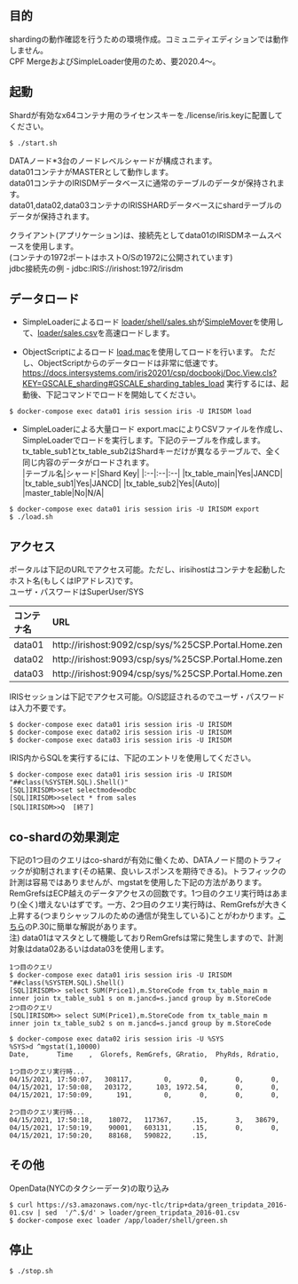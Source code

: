 ## 目的
shardingの動作確認を行うための環境作成。コミュニティエディションでは動作しません。  
CPF MergeおよびSimpleLoader使用のため、要2020.4～。

## 起動

Shardが有効なx64コンテナ用のライセンスキーを./license/iris.keyに配置してください。
```
$ ./start.sh
```
DATAノード*3台のノードレベルシャードが構成されます。  
data01コンテナがMASTERとして動作します。  
data01コンテナのIRISDMデータベースに通常のテーブルのデータが保持されます。  
data01,data02,data03コンテナのIRISSHARDデータベースにshardテーブルのデータが保持されます。  

クライアント(アプリケーション)は、接続先としてdata01のIRISDMネームスペースを使用します。  
(コンテナの1972ポートはホストO/Sの1972に公開されています)  
jdbc接続先の例 - jdbc:IRIS://irishost:1972/irisdm

## データロード
- SimpleLoaderによるロード
[loader/shell/sales.sh](loader/shell/sales.sh)が[SimpleMover](https://docs.intersystems.com/irislatest/csp/docbook/Doc.View.cls?KEY=ABULKLOAD)を使用して、[loader/sales.csv](loader/sales.csv)を高速ロードします。

- ObjectScriptによるロード
[load.mac](src/load.mac)を使用してロードを行います。
ただし、ObjectScriptからのデータロードは非常に低速です。  
https://docs.intersystems.com/iris20201/csp/docbookj/Doc.View.cls?KEY=GSCALE_sharding#GSCALE_sharding_tables_load
実行するには、起動後、下記コマンドでロードを開始してください。
```
$ docker-compose exec data01 iris session iris -U IRISDM load
```
- SimpleLoaderによる大量ロード
export.macによりCSVファイルを作成し、SimpleLoaderでロードを実行します。下記のテーブルを作成します。  
tx_table_sub1とtx_table_sub2はShardキーだけが異なるテーブルで、全く同じ内容のデータがロードされます。  
|テーブル名|シャード|Shard Key|
|:--|:--|:--|
|tx_table_main|Yes|JANCD|
|tx_table_sub1|Yes|JANCD|
|tx_table_sub2|Yes|(Auto)|
|master_table|No|N/A|


```
$ docker-compose exec data01 iris session iris -U IRISDM export
$ ./load.sh
```
## アクセス
ポータルは下記のURLでアクセス可能。ただし、irisihostはコンテナを起動したホスト名(もしくはIPアドレス)です。  
ユーザ・パスワードはSuperUser/SYS

|コンテナ名|URL|役割|
|:--|:--|:--|
|data01|http://irishost:9092/csp/sys/%25CSP.Portal.Home.zen|DATA,MASTER|
|data02|http://irishost:9093/csp/sys/%25CSP.Portal.Home.zen|DATA|
|data03|http://irishost:9094/csp/sys/%25CSP.Portal.Home.zen|DATA|

IRISセッションは下記でアクセス可能。O/S認証されるのでユーザ・パスワードは入力不要です。
```
$ docker-compose exec data01 iris session iris -U IRISDM
$ docker-compose exec data02 iris session iris -U IRISDM
$ docker-compose exec data03 iris session iris -U IRISDM
```

IRIS内からSQLを実行するには、下記のエントリを使用してください。
```
$ docker-compose exec data01 iris session iris -U IRISDM "##class(%SYSTEM.SQL).Shell()"
[SQL]IRISDM>>set selectmode=odbc
[SQL]IRISDM>>select * from sales
[SQL]IRISDM>>Q  [終了]
```

## co-shardの効果測定
下記の1つ目のクエリはco-shardが有効に働くため、DATAノード間のトラフィックが抑制されます(その結果、良いレスポンスを期待できる)。トラフィックの計測は容易ではありませんが、mgstatを使用した下記の方法があります。RemGrefsはECP越えのデータアクセスの回数です。1つ目のクエリ実行時はあまり(全く)増えないはずです。一方、2つ目のクエリ実行時は、RemGrefsが大きく上昇する(つまりシャッフルのための通信が発生している)ことがわかります。[こちら](https://www.intersystems.com/jp/wp-content/uploads/sites/6/2018/06/summit1806.pdf)のP.30に簡単な解説があります。  
注) data01はマスタとして機能しておりRemGrefsは常に発生しますので、計測対象はdata02あるいはdata03を使用します。

```
1つ目のクエリ
$ docker-compose exec data01 iris session iris -U IRISDM "##class(%SYSTEM.SQL).Shell()
[SQL]IRISDM>> select SUM(Price1),m.StoreCode from tx_table_main m inner join tx_table_sub1 s on m.jancd=s.jancd group by m.StoreCode
2つ目のクエリ
[SQL]IRISDM>> select SUM(Price1),m.StoreCode from tx_table_main m inner join tx_table_sub2 s on m.jancd=s.jancd group by m.StoreCode
```

```
$ docker-compose exec data02 iris session iris -U %SYS
%SYS>d ^mgstat(1,10000)
Date,       Time    ,  Glorefs, RemGrefs, GRratio,  PhyRds, Rdratio,

1つ目のクエリ実行時...
04/15/2021, 17:50:07,   308117,        0,       0,       0,       0,       
04/15/2021, 17:50:08,   203172,      103, 1972.54,       0,       0,       
04/15/2021, 17:50:09,      191,        0,       0,       0,       0,

2つ目のクエリ実行時...
04/15/2021, 17:50:18,    18072,   117367,     .15,       3,   38679,       
04/15/2021, 17:50:19,    90001,   603131,     .15,       0,       0,      
04/15/2021, 17:50:20,    88168,   590822,     .15,
```


## その他
OpenData(NYCのタクシーデータ)の取り込み
```
$ curl https://s3.amazonaws.com/nyc-tlc/trip+data/green_tripdata_2016-01.csv | sed  '/^.$/d' > loader/green_tripdata_2016-01.csv
$ docker-compose exec loader /app/loader/shell/green.sh
```

## 停止
```
$ ./stop.sh
```
